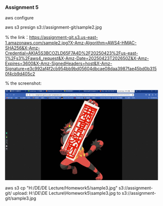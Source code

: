### Assignment 5

aws configure

aws s3 presign s3://assignment-git/sample2.jpg

% the link：<https://assignment-git.s3.us-east-1.amazonaws.com/sample2.jpg?X-Amz-Algorithm=AWS4-HMAC-SHA256&X-Amz-Credential=AKIA5S3BCOZLD65F7A4D%2F20250423%2Fus-east-1%2Fs3%2Faws4_request&X-Amz-Date=20250423T202650Z&X-Amz-Expires=3600&X-Amz-SignedHeaders=host&X-Amz-Signature=e3c992af4f2cb954bb9bd05604dbcae08daa3987fae45bd0b3150f4cb9d405c2>

% the screenshot:&#x20;

![](<code-Assignment 5_md_files/bdee5ab0-2081-11f0-9312-9bfb4c8d073e.jpeg?v=1&type=image>)

aws s3 cp "H:/DE/DE Lecture/Homework5/sample3.jpg" s3://assignment-git/
upload: H:\DE\DE Lecture\Homework5\sample3.jpg to s3://assignment-git/sample3.jpg
